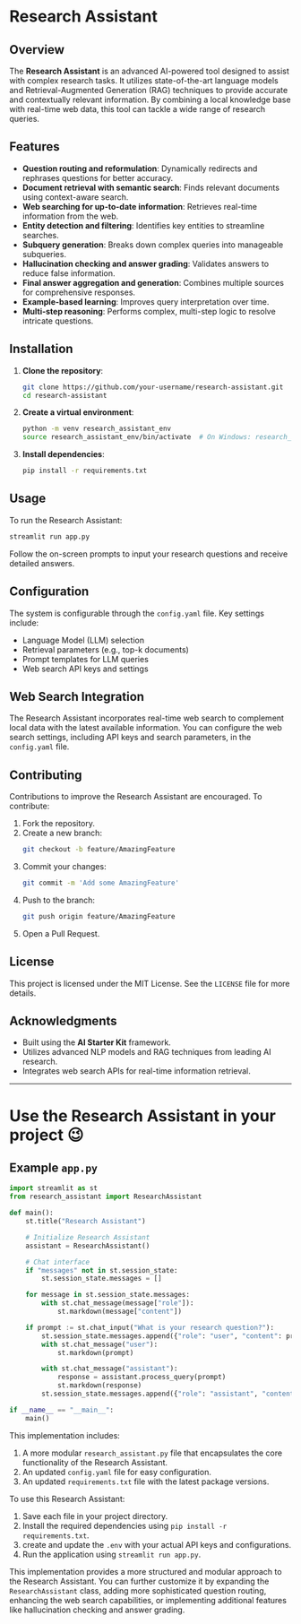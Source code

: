 # Research Assistant

## Overview
The **Research Assistant** is an advanced AI-powered tool designed to assist with complex research tasks. It utilizes state-of-the-art language models and Retrieval-Augmented Generation (RAG) techniques to provide accurate and contextually relevant information. By combining a local knowledge base with real-time web data, this tool can tackle a wide range of research queries.

## Features
- **Question routing and reformulation**: Dynamically redirects and rephrases questions for better accuracy.
- **Document retrieval with semantic search**: Finds relevant documents using context-aware search.
- **Web searching for up-to-date information**: Retrieves real-time information from the web.
- **Entity detection and filtering**: Identifies key entities to streamline searches.
- **Subquery generation**: Breaks down complex queries into manageable subqueries.
- **Hallucination checking and answer grading**: Validates answers to reduce false information.
- **Final answer aggregation and generation**: Combines multiple sources for comprehensive responses.
- **Example-based learning**: Improves query interpretation over time.
- **Multi-step reasoning**: Performs complex, multi-step logic to resolve intricate questions.

## Installation

1. **Clone the repository**:
    ```bash
    git clone https://github.com/your-username/research-assistant.git
    cd research-assistant
    ```

2. **Create a virtual environment**:
    ```bash
    python -m venv research_assistant_env
    source research_assistant_env/bin/activate  # On Windows: research_assistant_env\Scripts\activate
    ```

3. **Install dependencies**:
    ```bash
    pip install -r requirements.txt
    ```

## Usage

To run the Research Assistant:

```bash
streamlit run app.py
```

Follow the on-screen prompts to input your research questions and receive detailed answers.

## Configuration
The system is configurable through the `config.yaml` file. Key settings include:
- Language Model (LLM) selection
- Retrieval parameters (e.g., top-k documents)
- Prompt templates for LLM queries
- Web search API keys and settings

## Web Search Integration
The Research Assistant incorporates real-time web search to complement local data with the latest available information. You can configure the web search settings, including API keys and search parameters, in the `config.yaml` file.

## Contributing
Contributions to improve the Research Assistant are encouraged. To contribute:

1. Fork the repository.
2. Create a new branch:
    ```bash
    git checkout -b feature/AmazingFeature
    ```
3. Commit your changes:
    ```bash
    git commit -m 'Add some AmazingFeature'
    ```
4. Push to the branch:
    ```bash
    git push origin feature/AmazingFeature
    ```
5. Open a Pull Request.

## License
This project is licensed under the MIT License. See the `LICENSE` file for more details.

## Acknowledgments
- Built using the **AI Starter Kit** framework.
- Utilizes advanced NLP models and RAG techniques from leading AI research.
- Integrates web search APIs for real-time information retrieval.

---

# Use the Research Assistant in your project 😉

## Example `app.py`
```python
import streamlit as st
from research_assistant import ResearchAssistant

def main():
    st.title("Research Assistant")

    # Initialize Research Assistant
    assistant = ResearchAssistant()

    # Chat interface
    if "messages" not in st.session_state:
        st.session_state.messages = []

    for message in st.session_state.messages:
        with st.chat_message(message["role"]):
            st.markdown(message["content"])

    if prompt := st.chat_input("What is your research question?"):
        st.session_state.messages.append({"role": "user", "content": prompt})
        with st.chat_message("user"):
            st.markdown(prompt)

        with st.chat_message("assistant"):
            response = assistant.process_query(prompt)
            st.markdown(response)
        st.session_state.messages.append({"role": "assistant", "content": response})

if __name__ == "__main__":
    main()
```

This implementation includes:


1. A more modular `research_assistant.py` file that encapsulates the core functionality of the Research Assistant.
2. An updated `config.yaml` file for easy configuration.
3. An updated `requirements.txt` file with the latest package versions.

To use this Research Assistant:

1. Save each file in your project directory.
2. Install the required dependencies using `pip install -r requirements.txt`.
3. create and update the `.env` with your actual API keys and configurations.
4. Run the application using `streamlit run app.py`.

This implementation provides a more structured and modular approach to the Research Assistant. You can further customize it by expanding the `ResearchAssistant` class, adding more sophisticated question routing, enhancing the web search capabilities, or implementing additional features like hallucination checking and answer grading.
